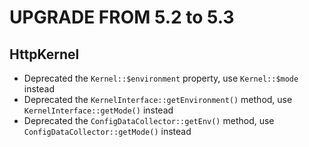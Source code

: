 UPGRADE FROM 5.2 to 5.3
=======================

HttpKernel
----------

 * Deprecated the `Kernel::$environment` property, use `Kernel::$mode` instead
 * Deprecated the `KernelInterface::getEnvironment()` method, use `KernelInterface::getMode()` instead
 * Deprecated the `ConfigDataCollector::getEnv()` method, use `ConfigDataCollector::getMode()` instead
